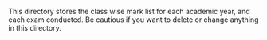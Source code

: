This directory stores the class wise mark list for each academic year, and each exam conducted.
Be cautious if you want to delete or change anything in this directory.
